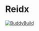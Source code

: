 # Reidx

[![BuddyBuild](https://dashboard.buddybuild.com/api/statusImage?appID=594441a36500040001fa71ef&branch=master&build=latest)](https://dashboard.buddybuild.com/apps/594441a36500040001fa71ef/build/latest?branch=master)
